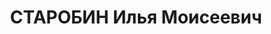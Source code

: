 ---
title: СТАРОБИН Илья Моисеевич
description: 'Род. в 1889. Проживал: г. Винница, ул. Толстого, 11. Зав.сельхозотделом
  Винниц.обкома КП(б)У

  Арестован 26.08.1937. Обв. по ст. 54-7, 8, 11 УК УССР. Приговор: выездная сессия
  ВК ВС СССР, 23.11.1937 – ВМН с конфискацией имущества. Расстрелян 24.11.1937, г.Одесса.

  Реабилитирован ВК ВС СССР 15.12.1956'
---